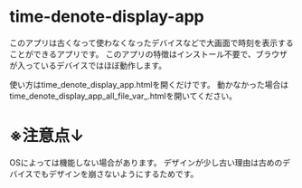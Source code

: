 # time-denote-display-app

このアプリは古くなって使わなくなったデバイスなどで大画面で時刻を表示することができるアプリです。
このアプリの特徴はインストール不要で、ブラウザが入っているデバイスではほぼ動作します。

使い方はtime_denote_display_app.htmlを開くだけです。
動かなかった場合はtime_denote_display_app_all_file_var_.htmlを開いてください。

# ※注意点↓
OSによっては機能しない場合があります。
デザインが少し古い理由は古めのデバイスでもデザインを崩さないようにするためです。
